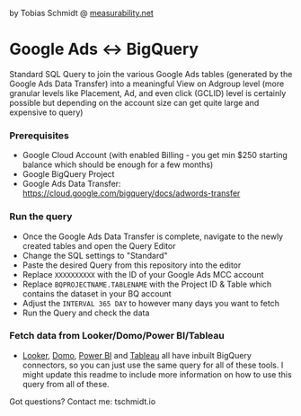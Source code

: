 by Tobias Schmidt @ [measurability.net](http://www.measurability.net) 

# Google Ads <-> BigQuery

Standard SQL Query to join the various Google Ads tables (generated by the Google Ads Data Transfer) into a meaningful View on Adgroup level (more granular levels like Placement, Ad, and even click (GCLID) level is certainly possible but depending on the account size can get quite large and expensive to query)

### Prerequisites

- Google Cloud Account (with enabled Billing - you get min $250 starting balance which should be enough for a few months)
- Google BigQuery Project
- Google Ads Data Transfer: https://cloud.google.com/bigquery/docs/adwords-transfer

### Run the query

- Once the Google Ads Data Transfer is complete, navigate to the newly created tables and open the Query Editor
- Change the SQL settings to "Standard"
- Paste the desired Query from this repository into the editor
- Replace ```XXXXXXXXXX``` with the ID of your Google Ads MCC account
- Replace ```BQPROJECTNAME.TABLENAME``` with the Project ID & Table which contains the dataset in your BQ account
- Adjust the ``` INTERVAL 365 DAY ``` to however many days you want to fetch
- Run the Query and check the data

### Fetch data from Looker/Domo/Power BI/Tableau

- [Looker](https://looker.com/partner-network/google), [Domo](https://www.domo.com/connectors/google-bigquery), [Power BI](https://docs.microsoft.com/en-us/power-bi/desktop-connect-bigquery) and [Tableau](https://onlinehelp.tableau.com/current/pro/desktop/en-us/examples_googlebigquery.htm) all have inbuilt BigQuery connectors, so you can just use the same query for all of these tools. I might update this readme to include more information on how to use this query from all of these.

Got questions? Contact me: tschmidt.io
